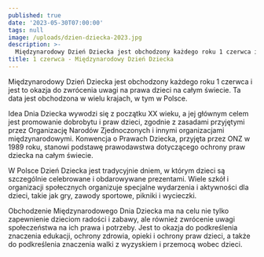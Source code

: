 ```yaml
---
published: true
date: '2023-05-30T07:00:00'
tags: null
image: /uploads/dzien-dziecka-2023.jpg
description: >-
  Międzynarodowy Dzień Dziecka jest obchodzony każdego roku 1 czerwca i jest to okazja do zwrócenia uwagi na prawa dzieci na całym świecie.
title: 1 czerwca - Międzynarodowy Dzień Dziecka
---
```


Międzynarodowy Dzień Dziecka jest obchodzony każdego roku 1 czerwca i jest to okazja do zwrócenia uwagi na prawa dzieci na całym świecie. Ta data jest obchodzona w wielu krajach, w tym w Polsce.

Idea Dnia Dziecka wywodzi się z początku XX wieku, a jej głównym celem jest promowanie dobrobytu i praw dzieci, zgodnie z zasadami przyjętymi przez Organizację Narodów Zjednoczonych i innymi organizacjami międzynarodowymi. Konwencja o Prawach Dziecka, przyjęta przez ONZ w 1989 roku, stanowi podstawę prawodawstwa dotyczącego ochrony praw dziecka na całym świecie.

W Polsce Dzień Dziecka jest tradycyjnie dniem, w którym dzieci są szczególnie celebrowane i obdarowywane prezentami. Wiele szkół i organizacji społecznych organizuje specjalne wydarzenia i aktywności dla dzieci, takie jak gry, zawody sportowe, pikniki i wycieczki.

Obchodzenie Międzynarodowego Dnia Dziecka ma na celu nie tylko zapewnienie dzieciom radości i zabawy, ale również zwrócenie uwagi społeczeństwa na ich prawa i potrzeby. Jest to okazja do podkreślenia znaczenia edukacji, ochrony zdrowia, opieki i ochrony praw dzieci, a także do podkreślenia znaczenia walki z wyzyskiem i przemocą wobec dzieci.
